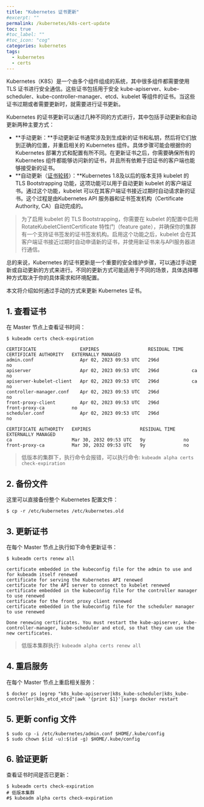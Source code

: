 ```yaml
---
title: "Kubernetes 证书更新"
#excerpt: ""
permalink: /kubernetes/k8s-cert-update
toc: true
#toc_label: ""
#toc_icon: "cog"
categories: kubernetes
tags:
  - kubernetes
  - certs
---
```


Kubernetes（K8S）是一个由多个组件组成的系统，其中很多组件都需要使用 TLS 证书进行安全通信。这些证书包括用于安全 kube-apiserver、kube-scheduler、kube-controller-manager、etcd、kubelet 等组件的证书。当这些证书过期或者需要更新时，就需要进行证书更新。

Kubernetes 的证书更新可以通过几种不同的方式进行，其中包括手动更新和自动更新两种主要方式：

- **手动更新：**手动更新证书通常涉及到生成新的证书和私钥，然后将它们放到正确的位置，并重启相关的 Kubernetes 组件。具体步骤可能会根据你的 Kubernetes 部署方式和配置有所不同。在更新证书之后，你需要确保所有的 Kubernetes 组件都能够访问新的证书，并且所有依赖于旧证书的客户端也能够接受新的证书。
- **自动更新（[证书轮转](https://kubernetes.io/zh-cn/docs/tasks/tls/certificate-rotation/ "证书轮转")）：**Kubernetes 1.8及以后的版本支持 kubelet 的 TLS Bootstrapping 功能，这项功能可以用于自动更新 kubelet 的客户端证书。通过这个功能，kubelet 可以在其客户端证书接近过期时自动请求新的证书。这个过程是由Kubernetes API 服务器和证书签发机构（Certificate Authority, CA）自动完成的。

> 为了启用 kubelet 的 TLS Bootstrapping，你需要在 kubelet 的配置中启用 RotateKubeletClientCertificate 特性门（feature gate），并确保你的集群有一个支持证书签发的证书签发机构。启用这个功能之后，kubelet 会在其客户端证书接近过期时自动申请新的证书，并使用新证书来与API服务器进行通信。

总的来说，Kubernetes 的证书更新是一个重要的安全维护步骤，可以通过手动更新或自动更新的方式来进行。不同的更新方式可能适用于不同的场景，具体选择哪种方式取决于你的具体需求和环境配置。

本文将介绍如何通过手动的方式来更新 Kubernetes 证书。

## 1. 查看证书

在 Master 节点上查看证书时间：

```shell
$ kubeadm certs check-expiration

CERTIFICATE                EXPIRES                  RESIDUAL TIME   CERTIFICATE AUTHORITY   EXTERNALLY MANAGED
admin.conf                 Apr 02, 2023 09:53 UTC   296d                                    no      
apiserver                  Apr 02, 2023 09:53 UTC   296d            ca                      no      
apiserver-kubelet-client   Apr 02, 2023 09:53 UTC   296d            ca                      no      
controller-manager.conf    Apr 02, 2023 09:53 UTC   296d                                    no      
front-proxy-client         Apr 02, 2023 09:53 UTC   296d            front-proxy-ca          no      
scheduler.conf             Apr 02, 2023 09:53 UTC   296d                                    no      

CERTIFICATE AUTHORITY   EXPIRES                  RESIDUAL TIME   EXTERNALLY MANAGED
ca                      Mar 30, 2032 09:53 UTC   9y              no      
front-proxy-ca          Mar 30, 2032 09:53 UTC   9y              no
```

> 低版本的集群下，执行命令会报错，可以执行命令: `kubeadm alpha certs check-expiration`

## 2. 备份文件

这里可以直接备份整个 Kubernetes 配置文件：

```shell
$ cp -r /etc/kubernetes /etc/kubernetes.old
```

## 3. 更新证书

在每个 Master 节点上执行如下命令更新证书：

```shell
$ kubeadm certs renew all

certificate embedded in the kubeconfig file for the admin to use and for kubeadm itself renewed
certificate for serving the Kubernetes API renewed
certificate for the API server to connect to kubelet renewed
certificate embedded in the kubeconfig file for the controller manager to use renewed
certificate for the front proxy client renewed
certificate embedded in the kubeconfig file for the scheduler manager to use renewed

Done renewing certificates. You must restart the kube-apiserver, kube-controller-manager, kube-scheduler and etcd, so that they can use the new certificates.
```

> 低版本集群执行: `kubeadm alpha certs renew all`

## 4. 重启服务

在每个 Master 节点上重启相关服务：

```shell
$ docker ps |egrep "k8s_kube-apiserver|k8s_kube-scheduler|k8s_kube-controller|k8s_etcd_etcd"|awk '{print $1}'|xargs docker restart
```

## 5. 更新 config 文件

```shell
$ sudo cp -i /etc/kubernetes/admin.conf $HOME/.kube/config
$ sudo chown $(id -u):$(id -g) $HOME/.kube/config
```

## 6. 验证更新

查看证书时间是否已更新：

```shell
$ kubeadm certs check-expiration
# 低版本集群
#$ kubeadm alpha certs check-expiration
```
